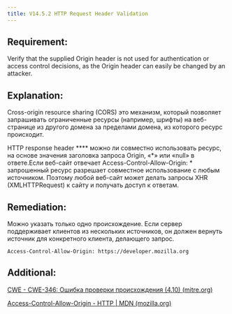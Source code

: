 ```yaml
---
title: V14.5.2 HTTP Request Header Validation
---
```




## Requirement:

Verify that the supplied Origin header is not used for authentication or access control decisions, as the Origin header can easily be changed by an attacker.

## Explanation:

Cross-origin resource sharing (CORS) это механизм, который позволяет запрашивать ограниченные ресурсы (например, шрифты) на веб-странице из другого домена за пределами домена, из которого ресурс происходит.

HTTP response header **** можно ли совместно использовать ресурс, на основе значения заголовка запроса Origin, «*» или «null» в ответе.Если веб-сайт отвечает Access-Control-Allow-Origin: * запрошенный ресурс разрешает совместное использование с любым источником. Поэтому любой веб-сайт может делать запросы XHR (XMLHTTPRequest) к сайту и получать доступ к ответам.

## Remediation:

Можно указать только одно происхождение. Если сервер поддерживает клиентов из нескольких источников, он должен вернуть источник для конкретного клиента, делающего запрос.


```
Access-Control-Allow-Origin: https://developer.mozilla.org
```





## Additional:

[CWE - CWE-346: Ошибка проверки происхождения (4.10) (mitre.org)](https://cwe.mitre.org/data/definitions/346.html)

[Access-Control-Allow-Origin - HTTP | MDN (mozilla.org)](https://developer.mozilla.org/en-US/docs/Web/HTTP/Headers/Access-Control-Allow-Origin)




